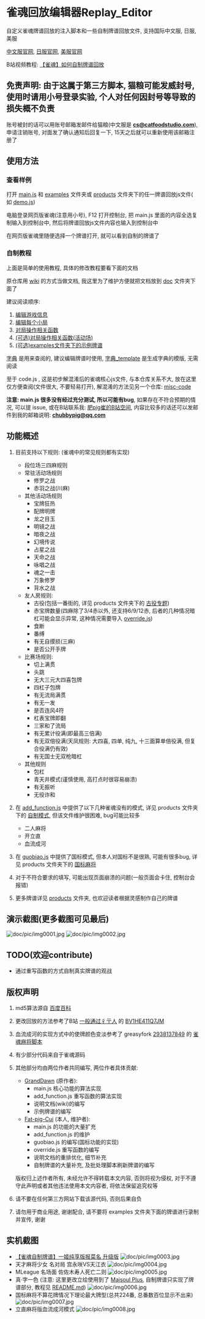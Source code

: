 # 雀魂回放编辑器Replay_Editor

自定义雀魂牌谱回放的注入脚本和一些自制牌谱回放文件, 支持国际中文服, 日服, 美服

[中文服官网](https://www.maj-soul.com), [日服官网](https://mahjongsoul.com), [美服官网](https://mahjongsoul.yo-star.com)

B站视频教程: [【雀魂】如何自制牌谱回放](https://www.bilibili.com/video/BV1tJ6xY4E16)

## 免责声明: 由于这属于第三方脚本, 猫粮可能发威封号, 使用时请用小号登录实验, 个人对任何因封号等导致的损失概不负责

账号被封的话可以用账号邮箱发邮件给猫粮(中文服是 **cs@catfoodstudio.com**), 申请注销账号, 对面发了确认通知后回复一下,
15天之后就可以重新使用该邮箱注册了

## 使用方法

### 查看样例

打开 [main.js](main.js) 和 [examples](examples) 文件夹或 [products](products) 文件夹下的任一牌谱回放js文件(
如 [demo.js](examples/demo.js))

电脑登录网页版雀魂(注意用小号), F12 打开控制台, 把 main.js 里面的内容全选复制输入到控制台中,
然后将牌谱回放js文件内容也输入到控制台中

在网页版雀魂里随便选择一个牌谱打开, 就可以看到自制的牌谱了

### 自制教程

上面是简单的使用教程, 具体的修改教程要看下面的文档

原仓库用 [wiki](https://github.com/GrandDawn/majsoul-replay-editor/wiki) 的方式当做文档,
我这里为了维护方便就把文档放到 [doc](doc) 文件夹下面了

建议阅读顺序:

1. [编辑游戏信息](doc/编辑游戏信息.md)
2. [编辑每个小局](doc/编辑每个小局.md)
3. [对局操作相关函数](doc/对局操作相关函数.md)
4. [(可选)对局操作相关函数(活动场)](doc/对局操作相关函数（活动场）.md)
5. [(可选)examples文件夹下的示例牌谱](doc/examples文件夹下的示例牌谱.md)

[字典](doc/字典.md) 是用来查阅的, 建议编辑牌谱时使用, [字典_template](doc/字典_template.md) 是生成字典的模版, 无需阅读

至于 code.js , 这是初步解混淆后的雀魂核心js文件, 与本仓库关系不大, 放在这里仅方便查阅(文件很大, 不要轻易打开),
解混淆的方法见另一个仓库: [misc-code](https://github.com/Fat-pig-Cui/misc-code)

**注意: main.js 很多没有经过充分测试, 所以可能有bug**, 如果存在不符合预期的情况, 可以提 issue,
或在B站联系我: [肥pig崔的B站空间](https://space.bilibili.com/372365985),
内容比较多的话还可以发邮件到我的邮箱说明: **chubbypig@qq.com**

## 功能概述

1. 目前支持以下规则: (雀魂中的常见规则都有实现)
    - 段位场三四麻规则
    - 常驻活动场规则
        - 修罗之战
        - 赤羽之战(川麻)
    - 其他活动场规则
        - 宝牌狂热
        - 配牌明牌
        - 龙之目玉
        - 明镜之战
        - 暗夜之战
        - 幻境传说
        - 占星之战
        - 天命之战
        - 咏唱之战
        - 魂之一击
        - 万象修罗
        - 背水之战
    - 友人房规则:
        - 古役(包括一番街的, 详见 products 文件夹下的 [古役专题](products/古役专题))
        - 赤宝牌数量(四麻除了3/4赤以外, 还支持6/9/12赤, 后者的几种情况暗杠可能会显示异常,
          这种情况需要导入 [override.js](override.js))
        - 食断
        - 番缚
        - 有无自摸损(三麻)
        - 是否公开手牌
    - 比赛场规则:
        - 切上满贯
        - 头跳
        - 无大三元大四喜包牌
        - 四杠子包牌
        - 有无流局满贯
        - 有无一发
        - 是否连风4符
        - 杠表宝牌即翻
        - 三家和了流局
        - 有无累计役满(即最高三倍满)
        - 有无双倍役满(天凤规则: 大四喜, 四单, 纯九, 十三面算单倍役满, 但复合役满仍有效)
        - 有无国士无双枪暗杠
    - 其他规则
        - 包杠
        - 青天井模式(谨慎使用, 高打点时很容易崩溃)
        - 有无振听
        - 无役诈和

2. 在 [add_function.js](add_function.js) 中提供了以下几种雀魂没有的模式, 详见 products
   文件夹下的 [自制模式](products/自制模式), 但该文件维护很困难, bug可能比较多
    - 二人麻将
    - 开立直
    - 血流成河

3. 在 [guobiao.js](guobiao.js) 中提供了国标模式, 但本人对国标不是很熟, 可能有很多bug, 详见 products
   文件夹下的 [国标麻将](products/国标麻将)

4. 对于不符合要求的填写, 可能出现页面崩溃的问题(一般页面会卡住, 控制台会报错)

5. 更多牌谱详见 [products](products) 文件夹, 也欢迎读者根据灵感制作自己的牌谱

## 演示截图(更多截图可见最后)

![doc/pic/img0001.jpg](doc/pic/img0001.jpg)
![doc/pic/img0002.jpg](doc/pic/img0002.jpg)

## TODO(欢迎contribute)

- 通过重写函数的方式自制真实牌谱的观战

## 版权声明

1. md5算法源自 [百度百科](https://baike.baidu.com/item/MD5)

2. 更改回放的方法参考了B站 [一般通过彳亍人](https://space.bilibili.com/23019265)
   的 [BV1HE411Q7JM](https://www.bilibili.com/video/BV1HE411Q7JM)

3. 血流成河的实现方式中的使牌颜色变淡参考了
   greasyfork [2938137849](https://greasyfork.org/zh-CN/users/749724-2938137849)
   的 [雀魂麻将脚本](https://greasyfork.org/zh-CN/scripts/423689-%E9%9B%80%E9%AD%82%E9%BA%BB%E5%B0%86%E8%84%9A%E6%9C%AC)

4. 有少部分代码来自于雀魂源码

5. 其他部分均由两位作者共同编写, 两位作者具体贡献:
    - [GrandDawn](https://github.com/GrandDawn) (原作者):
        - main.js 核心功能的算法实现
        - add_function.js 重写函数的算法实现
        - 说明文档(wiki)的编写
        - 示例牌谱的编写
    - [Fat-pig-Cui](https://github.com/Fat-pig-Cui) (本人, 维护者):
        - main.js 的功能的大量扩充
        - add_function.js 的维护
        - guobiao.js 的编写(国标功能的实现)
        - override.js 重写函数的编写
        - 说明文档的重排优化, 细节补充
        - 自制牌谱的大量补充, 及批处理脚本刷新牌谱的编写

   版权归上述作者所有, 未经允许不得转载本文内容, 否则将视为侵权, 对于不遵守此声明或者其他违法使用本文内容者, 将依法保留追究权等

6. 请不要在任何第三方网站下载该源代码, 否则后果自负

7. 请勿用于商业用途, 谢谢配合, 请不要将 examples 文件夹下面的牌谱进行录制并宣传, 谢谢

## 实机截图

- [【雀魂自制牌谱】一姬纯享版报菜名 升级版](https://www.bilibili.com/video/BV1w96LYWEzR)
  ![doc/pic/img0003.jpg](doc/pic/img0003.jpg)
- 天才麻将少女 名对局 宫永咲VS天江衣
  ![doc/pic/img0004.jpg](doc/pic/img0004.jpg)
- MLeague 名场面 佐佐木寿人死亡二则
  ![doc/pic/img0005.jpg](doc/pic/img0005.jpg)
- 真·字一色 (注意: 这里更改立绘使用到了 [Majsoul Plus](https://github.com/MajsoulPlus/majsoul-plus), 自制牌谱只实现了牌谱部分, 教程见 [README.md](MJS_Plugin/README.md))
  ![doc/pic/img0006.jpg](doc/pic/img0006.jpg)
- 国标麻将不算花牌情况下理论最大牌型(总共224番, 总番数百位显示不出来)
  ![doc/pic/img0007.jpg](doc/pic/img0007.jpg)
- 立直麻将版血流成河模式
  ![doc/pic/img0008.jpg](doc/pic/img0008.jpg)


